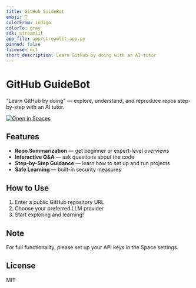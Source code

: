 ```yaml
---
title: GitHub GuideBot
emoji: 🎯
colorFrom: indigo
colorTo: gray
sdk: streamlit
app_file: app/streamlit_app.py
pinned: false
license: mit
short_description: Learn GitHub by doing with an AI tutor
---
```


# GitHub GuideBot

"Learn GitHub by doing" — explore, understand, and reproduce repos step-by-step with an AI tutor.

[![Open in Spaces](https://img.shields.io/badge/🤗-Open%20in%20Spaces-blue.svg)](https://huggingface.co/spaces/mwill-AImission/github-guidebot-mvp)

## Features
- **Repo Summarization** — get beginner or expert-level overviews
- **Interactive Q&A** — ask questions about the code
- **Step-by-Step Guidance** — learn how to set up and run projects
- **Safe Learning** — built-in security measures

## How to Use
1. Enter a public GitHub repository URL
2. Choose your preferred LLM provider
3. Start exploring and learning!

## Note
For full functionality, please set up your API keys in the Space settings.

## License
MIT